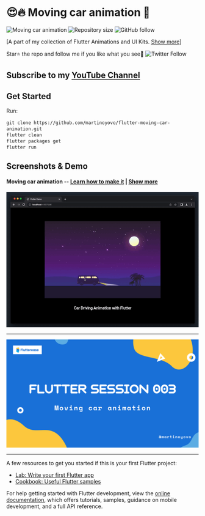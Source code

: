 # 😍🔥 Moving car animation 💙

![Moving car animation](https://img.shields.io/badge/platform-Flutter-blue)
![Repository size](https://img.shields.io/github/repo-size/martinoyovo/flutter-design-collection)
![GitHub follow](https://img.shields.io/github/followers/martinoyovo?style=social)

[A part of my collection of Flutter Animations and UI Kits. [Show more](https://github.com/martinoyovo/flutter-design-collection)]

Star⭐ the repo and follow me if you like what you see🤩 ![Twitter Follow](https://img.shields.io/twitter/follow/martinoyovo.svg?style=social)

## Subscribe to my [YouTube Channel](https://www.youtube.com/@flutterease001)

## Get Started
Run:
```shell
git clone https://github.com/martinoyovo/flutter-moving-car-animation.git
flutter clean
flutter packages get
flutter run
```

## Screenshots & Demo

#### Moving car animation -- [Learn how to make it](https://youtu.be/960CR8J4_tc) | [Show more](https://github.com/martinoyovo/flutter-design-collection)
![Moving car animation](car_driving_animation.gif)

---

![Moving car animation](session_003.png)

---

A few resources to get you started if this is your first Flutter project:

- [Lab: Write your first Flutter app](https://docs.flutter.dev/get-started/codelab)
- [Cookbook: Useful Flutter samples](https://docs.flutter.dev/cookbook)

For help getting started with Flutter development, view the
[online documentation](https://docs.flutter.dev/), which offers tutorials,
samples, guidance on mobile development, and a full API reference.
